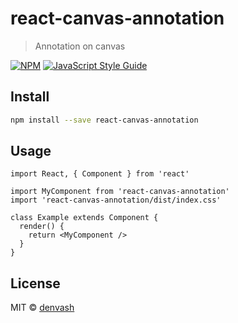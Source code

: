 # react-canvas-annotation

> Annotation on canvas

[![NPM](https://img.shields.io/npm/v/react-canvas-annotation.svg)](https://www.npmjs.com/package/react-canvas-annotation) [![JavaScript Style Guide](https://img.shields.io/badge/code_style-standard-brightgreen.svg)](https://standardjs.com)

## Install

```bash
npm install --save react-canvas-annotation
```

## Usage

```tsx
import React, { Component } from 'react'

import MyComponent from 'react-canvas-annotation'
import 'react-canvas-annotation/dist/index.css'

class Example extends Component {
  render() {
    return <MyComponent />
  }
}
```

## License

MIT © [denvash](https://github.com/denvash)
